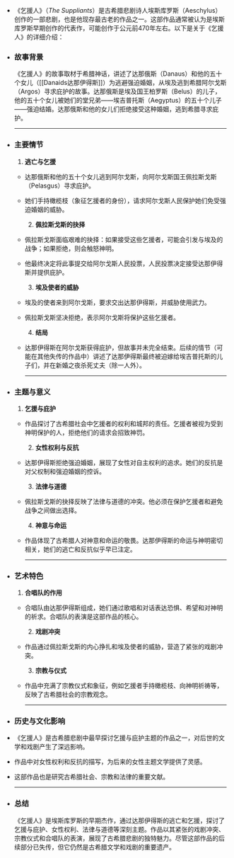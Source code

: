 - 《乞援人》（*The Suppliants*）是古希腊悲剧诗人埃斯库罗斯（Aeschylus）创作的一部悲剧，也是他现存最古老的作品之一。这部作品通常被认为是埃斯库罗斯早期创作的代表作，可能创作于公元前470年左右。以下是关于《乞援人》的详细介绍：
- ### **故事背景**
  《乞援人》的故事取材于希腊神话，讲述了达那俄斯（Danaus）和他的五十个女儿（[[Danaids达那伊得斯]]）为逃避强迫婚姻，从埃及逃到希腊阿尔戈斯（Argos）寻求庇护的故事。达那俄斯是埃及国王柏罗斯（Belus）的儿子，他的五十个女儿被她们的堂兄弟——埃吉普托斯（Aegyptus）的五十个儿子——强迫结婚。达那俄斯和他的女儿们拒绝接受这种婚姻，逃到希腊寻求庇护。
  
  ---
- ### **主要情节**
  1. **逃亡与乞援**
	- 达那俄斯和他的五十个女儿逃到阿尔戈斯，向阿尔戈斯国王佩拉斯戈斯（Pelasgus）寻求庇护。
	- 她们手持橄榄枝（象征乞援者的身份），请求阿尔戈斯人民保护她们免受强迫婚姻的威胁。
	  
	  2. **佩拉斯戈斯的抉择**
	- 佩拉斯戈斯面临艰难的抉择：如果接受这些乞援者，可能会引发与埃及的战争；如果拒绝，则会触怒神明。
	- 他最终决定将此事提交给阿尔戈斯人民投票，人民投票决定接受达那伊得斯并提供庇护。
	  
	  3. **埃及使者的威胁**
	- 埃及的使者来到阿尔戈斯，要求交出达那伊得斯，并威胁使用武力。
	- 佩拉斯戈斯坚决拒绝，表示阿尔戈斯将保护这些乞援者。
	  
	  4. **结局**
	- 达那伊得斯在阿尔戈斯获得庇护，但故事并未完全结束。后续的情节（可能在其他失传的作品中）讲述了达那伊得斯最终被迫嫁给埃吉普托斯的儿子们，并在新婚之夜杀死丈夫（除一人外）。
	  
	  ---
- ### **主题与意义**
  1. **乞援与庇护**
	- 作品探讨了古希腊社会中乞援者的权利和城邦的责任。乞援者被视为受到神明保护的人，拒绝他们的请求会招致神罚。
	  
	  2. **女性权利与反抗**
	- 达那伊得斯拒绝强迫婚姻，展现了女性对自主权利的追求。她们的反抗是对父权制和强迫婚姻的控诉。
	  
	  3. **法律与道德**
	- 佩拉斯戈斯的抉择反映了法律与道德的冲突。他必须在保护乞援者和避免战争之间做出选择。
	  
	  4. **神意与命运**
	- 作品体现了古希腊人对神意和命运的敬畏。达那伊得斯的命运与神明密切相关，她们的逃亡和反抗似乎早已注定。
	  
	  ---
- ### **艺术特色**
  1. **合唱队的作用**
	- 合唱队由达那伊得斯组成，她们通过歌唱和对话表达恐惧、希望和对神明的祈求。合唱队的表演是这部作品的核心。
	  
	  2. **戏剧冲突**
	- 作品通过佩拉斯戈斯的内心挣扎和埃及使者的威胁，营造了紧张的戏剧冲突。
	  
	  3. **宗教与仪式**
	- 作品中充满了宗教仪式和象征，例如乞援者手持橄榄枝、向神明祈祷等，反映了古希腊社会的宗教观念。
	  
	  ---
- ### **历史与文化影响**
- 《乞援人》是古希腊悲剧中最早探讨乞援与庇护主题的作品之一，对后世的文学和戏剧产生了深远影响。
- 作品中对女性权利和反抗的描写，为后来的女性主题文学提供了灵感。
- 这部作品也是研究古希腊社会、宗教和法律的重要文献。
  
  ---
- ### **总结**
  《乞援人》是埃斯库罗斯的早期杰作，通过达那伊得斯的逃亡和乞援，探讨了乞援与庇护、女性权利、法律与道德等深刻主题。作品以其紧张的戏剧冲突、宗教仪式和合唱队的表演，展现了古希腊悲剧的独特魅力。尽管这部作品的后续部分已失传，但它仍然是古希腊文学和戏剧的重要遗产。